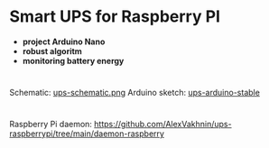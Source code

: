 # Smart UPS for Raspberry PI #
+ **project Arduino Nano**
+ **robust algoritm**
+ **monitoring battery energy**  
#
Schematic: [ups-schematic.png](https://github.com/AlexVakhnin/ups-raspberrypi/blob/main/ups-schematic.png)
Arduino sketch: [ups-arduino-stable](https://github.com/AlexVakhnin/ups-raspberrypi/tree/main/ups-arduino-stable)
#
Raspberry Pi daemon: https://github.com/AlexVakhnin/ups-raspberrypi/tree/main/daemon-raspberry
